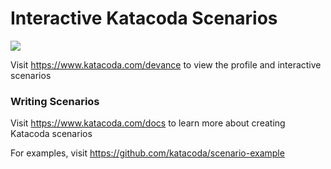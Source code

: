 # Interactive Katacoda Scenarios

[![](http://shields.katacoda.com/katacoda/devance/count.svg)](https://www.katacoda.com/devance "Get your profile on Katacoda.com")

Visit https://www.katacoda.com/devance to view the profile and interactive scenarios

### Writing Scenarios
Visit https://www.katacoda.com/docs to learn more about creating Katacoda scenarios

For examples, visit https://github.com/katacoda/scenario-example
